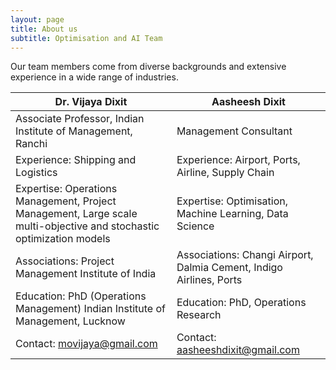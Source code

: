 ```yaml
---
layout: page
title: About us
subtitle: Optimisation and AI Team
---
```

Our team members come from diverse backgrounds and extensive experience in a wide range of industries.

| Dr. Vijaya Dixit                    | Aasheesh Dixit                            |
| ----------------------------------- | ----------------------------------- |
| Associate Professor, Indian Institute of Management, Ranchi|Management Consultant|
| Experience: Shipping and Logistics|Experience: Airport, Ports, Airline, Supply Chain|
| Expertise: Operations Management, Project Management, Large scale multi-objective and stochastic optimization models|Expertise: Optimisation, Machine Learning, Data Science|
|Associations: Project Management Institute of India|Associations: Changi Airport, Dalmia Cement, Indigo Airlines, Ports|
| Education: PhD (Operations Management) Indian Institute of Management, Lucknow| Education: PhD, Operations Research|
|Contact: <movijaya@gmail.com>|Contact: <aasheeshdixit@gmail.com>|
